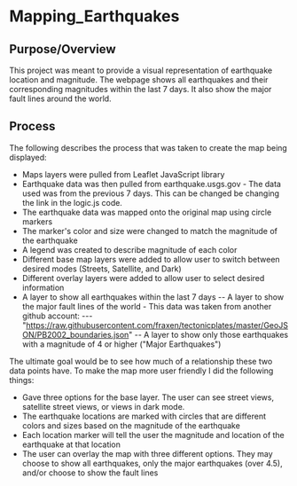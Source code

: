 # Mapping_Earthquakes

## Purpose/Overview

This project was meant to provide a visual representation of earthquake location and magnitude. The webpage shows all earthquakes and their corresponding magnitudes within the last 7 days. It also show the major fault lines around the world.  


## Process

The following describes the process that was taken to create the map being displayed:
- Maps layers were pulled from Leaflet JavaScript library
- Earthquake data was then pulled from earthquake.usgs.gov - The data used was from the previous 7 days.  This can be changed be changing the link in the logic.js code.
- The earthquake data was mapped onto the original map using circle markers
- The marker's color and size were changed to match the magnitude of the earthquake
- A legend was created to describe magnitude of each color
- Different base map layers were added to allow user to switch between desired modes (Streets, Satellite, and Dark)
- Different overlay layers were added to allow user to select desired information
 - A layer to show all earthquakes within the last 7 days
-- A layer to show the major fault lines of the world - This data was taken from another github account:
--- "https://raw.githubusercontent.com/fraxen/tectonicplates/master/GeoJSON/PB2002_boundaries.json"
-- A layer to show only those earthquakes with a magnitude of 4 or higher ("Major Earthquakes")

The ultimate goal would be to see how much of a relationship these two data points have.  To make the map more user friendly I did the following things:
- Gave three options for the base layer.  The user can see street views, satellite street views, or views in dark mode.
- The earthquake locations are marked with circles that are different colors and sizes based on the magnitude of the earthquake
- Each location marker will tell the user the magnitude and location of the earthquake at that location
- The user can overlay the map with three different options.  They may choose to show all earthquakes, only the major earthquakes (over 4.5), and/or choose to show the fault lines
